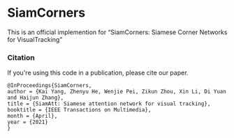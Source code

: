 # SiamCorners
This is an official implemention for “SiamCorners: Siamese Corner Networks for VisualTracking”


### Citation
If you're using this code in a publication, please cite our paper.

	@InProceedings{SiamCorners,
	author = {Kai Yang, Zhenyu He, Wenjie Pei, Zikun Zhou, Xin Li, Di Yuan and Haijun Zhang},
	title = {SiamAtt: Siamese attention network for visual tracking},
	booktitle = {IEEE Transactions on Multimedia},
	month = {April},
	year = {2021}
	}
